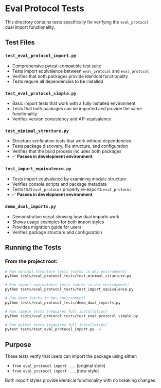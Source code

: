 # Eval Protocol Tests

This directory contains tests specifically for verifying the `eval_protocol` dual import functionality.

## Test Files

### `test_eval_protocol_import.py`
- Comprehensive pytest-compatible test suite
- Tests import equivalence between `eval_protocol` and `eval_protocol`
- Verifies that both packages provide identical functionality
- Tests require all dependencies to be installed

### `test_eval_protocol_simple.py`
- Basic import tests that work with a fully installed environment
- Tests that both packages can be imported and provide the same functionality
- Verifies version consistency and API equivalence

### `test_minimal_structure.py`
- Structure verification tests that work without dependencies
- Tests package discovery, file structure, and configuration
- Verifies that the build process includes both packages
- ✅ **Passes in development environment**

### `test_import_equivalence.py`
- Tests import equivalence by examining module structure
- Verifies console scripts and package metadata
- Tests that `eval_protocol` properly re-exports `eval_protocol`
- ✅ **Passes in development environment**

### `demo_dual_imports.py`
- Demonstration script showing how dual imports work
- Shows usage examples for both import styles
- Provides migration guide for users
- Verifies package structure and configuration

## Running the Tests

### From the project root:
```bash
# Run minimal structure tests (works in dev environment)
python tests/eval_protocol_tests/test_minimal_structure.py

# Run import equivalence tests (works in dev environment)
python tests/eval_protocol_tests/test_import_equivalence.py

# Run demo (works in dev environment)
python tests/eval_protocol_tests/demo_dual_imports.py

# Run simple tests (requires full installation)
python tests/eval_protocol_tests/test_eval_protocol_simple.py

# Run pytest tests (requires full installation)
pytest tests/test_eval_protocol_import.py -v
```

## Purpose

These tests verify that users can import the package using either:
- `from eval_protocol import ...` (original style)
- `from eval_protocol import ...` (new style)

Both import styles provide identical functionality with no breaking changes. 